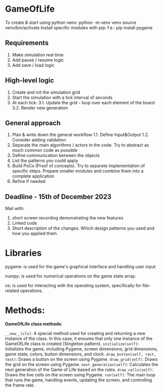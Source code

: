 # GameOfLife

 To create & start using python venv:
       python -m venv venv
       source venv/bin/activate
 Install specific modules with pip:
 f.e.:   pip install pygame

 ## Requirements
 1. Make simulation real time
 2. Add pause / resume logic
 3. Add save / load logic

## High-level logic
 1. Create and init the simulation grid
 2. Start the simulation with a tick interval of <n> seconds
 3. At each tick:
   3.1. Update the grid - loop over each element of the board
   3.2. Render new generation

 ## General approach
 1. Plan & write down the general workflow
  1.1. Define Input&Output 
  1.2. Consider adding validation
 2. Separate the main algorithms / actors in the code. Try to abstract as much common code as possible
 3. Define communication between the objects
 4. List the patterns you could apply
 5. Build PoCs (Proof of concepts). Try to separate implementation of specific steps. Prepare smaller modules
    and combine them into a complete application
 6. Refine if needed

 ## Deadline - 15th of December 2023
 Mail with: 
 1. short screen recording demonstrating the new features
 2. Linked code
 3. Short description of the changes. Which design patterns you used and how you applied them.

# Libraries
pygame: is used for the game's graphical interface and handling user input

numpy: is used for numerical operations on the game state array.

os:  is used for interacting with the operating system, specifically for file-related operations.

# Methods:

**GameOfLife class methods**:

`__new__(cls)`: A special method used for creating and returning a new instance of the class. In this case, it ensures that only one instance of the GameOfLife class is created (Singleton pattern).
`initialize(self)`: Initializes the game, including Pygame, screen dimensions, grid dimensions, game state, colors, button dimensions, and clock.
`draw_button(self, rect, text)`: Draws a button on the screen using Pygame.
`draw_grid(self)`: Draws the grid on the screen using Pygame.
`next_generation(self)`: Calculates the next generation of the Game of Life based on the rules.
`draw_cells(self)`: Draws the live cells on the screen using Pygame.
`run(self)`: The main loop that runs the game, handling events, updating the screen, and controlling the frame rate.



